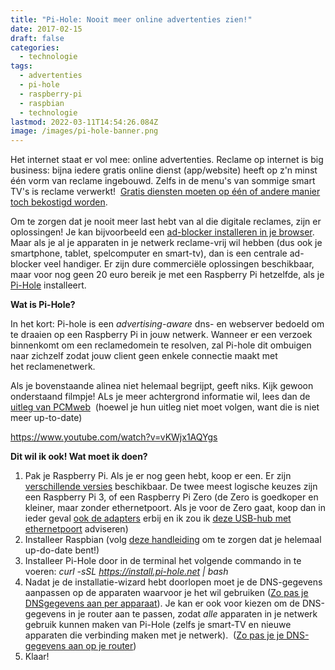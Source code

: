 ```yaml
---
title: "Pi-Hole: Nooit meer online advertenties zien!"
date: 2017-02-15
draft: false
categories:
  - technologie
tags:
  - advertenties
  - pi-hole
  - raspberry-pi
  - raspbian
  - technologie
lastmod: 2022-03-11T14:54:26.084Z
image: /images/pi-hole-banner.png
---
```


Het internet staat er vol mee: online advertenties. Reclame op internet is big business: bijna iedere gratis online dienst (app/website) heeft op z'n minst één vorm van reclame ingebouwd. Zelfs in de menu's van sommige smart TV's is reclame verwerkt!  [Gratis diensten moeten op één of andere manier toch bekostigd worden](https://decorrespondent.nl/1150/jouw-aandacht-wordt-talloze-malen-per-dag-aan-de-hoogste-bieder-verkocht/98105873250-89aa2cc6).

Om te zorgen dat je nooit meer last hebt van al die digitale reclames, zijn er oplossingen! Je kan bijvoorbeeld een [ad-blocker installeren in je browser](https://adblockplus.org/nl/). Maar als je al je apparaten in je netwerk reclame-vrij wil hebben (dus ook je smartphone, tablet, spelcomputer en smart-tv), dan is een centrale ad-blocker veel handiger. Er zijn dure commerciële oplossingen beschikbaar, maar voor nog geen 20 euro bereik je met een Raspberry Pi hetzelfde, als je [Pi-Hole](http://www.pi-hole.net) installeert.

**Wat is Pi-Hole?**

In het kort: Pi-hole is een _advertising-aware_ dns- en webserver bedoeld om te draaien op een Raspberry Pi in jouw netwerk. Wanneer er een verzoek binnenkomt om een reclamedomein te resolven, zal Pi-hole dit ombuigen naar zichzelf zodat jouw client geen enkele connectie maakt met het reclamenetwerk.

Als je bovenstaande alinea niet helemaal begrijpt, geeft niks. Kijk gewoon onderstaand filmpje! ALs je meer achtergrond informatie wil, lees dan de [uitleg van PCMweb](http://www.pcmweb.nl/workshop/advertenties-blokkeren-met-je-raspberry-pi.html)  (hoewel je hun uitleg niet moet volgen, want die is niet meer up-to-date)

https://www.youtube.com/watch?v=vKWjx1AQYgs

**Dit wil ik ook! Wat moet ik doen?**

1. Pak je Raspberry Pi. Als je er nog geen hebt, koop er een. Er zijn [verschillende versies](https://www.raspberrypi.org/products/) beschikbaar. De twee meest logische keuzes zijn een Raspberry Pi 3, of een Raspberry Pi Zero (de Zero is goedkoper en kleiner, maar zonder ethernetpoort. Als je voor de Zero gaat, koop dan in ieder geval [ook de adapters](https://shop.pimoroni.com/products/raspberry-pi-zero) erbij en ik zou ik [deze USB-hub met ethernetpoort](https://shop.pimoroni.com/products/three-port-usb-hub-with-ethernet-and-microb-connector) adviseren)
2. Installeer Raspbian (volg [deze handleiding](https://raspberrytips.nl/raspberry-pi-installeren/) om te zorgen dat je helemaal up-do-date bent!)
3. Installeer Pi-Hole door in de terminal het volgende commando in te voeren: _curl -sSL https://install.pi-hole.net | bash_
4. Nadat je de installatie-wizard hebt doorlopen moet je de DNS-gegevens aanpassen op de apparaten waarvoor je het wil gebruiken ([Zo pas je DNSgegevens aan per apparaat](https://www.consumentenbond.nl/alles-in-1/alternatieve-dns-instellen)). Je kan er ook voor kiezen om de DNS-gegevens in je router aan te passen, zodat _alle_ apparaten in je netwerk gebruik kunnen maken van Pi-Hole (zelfs je smart-TV en nieuwe apparaten die verbinding maken met je netwerk).  ([Zo pas je je DNS-gegevens aan op je router](https://www.lifewire.com/how-to-change-dns-servers-on-most-popular-routers-2617995))
5. Klaar!
